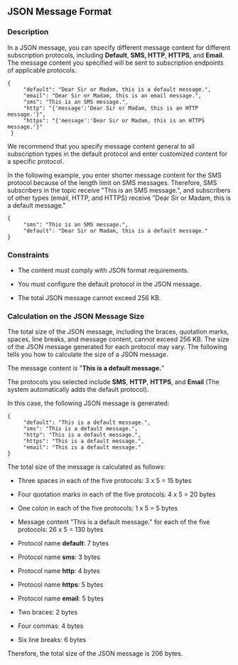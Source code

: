 ## JSON Message Format

### Description

In a JSON message, you can specify different message content for different subscription protocols, including **Default**, **SMS, HTTP**, **HTTPS**, and **Email**. The message content you specified will be sent to subscription endpoints of applicable protocols.

    {
	     "default": "Dear Sir or Madam, this is a default message.",
	     "email": "Dear Sir or Madam, this is an email message.",
	     "sms": "This is an SMS message.",
	     "http": "{'message':'Dear Sir or Madam, this is an HTTP message.'}",
	     "https": "{'message':'Dear Sir or Madam, this is an HTTPS message.'}"
     }

We recommend that you specify message content general to all subscription types in the default protocol and enter customized content for a specific protocol.

In the following example, you enter shorter message content for the SMS protocol because of the length limit on SMS messages. Therefore, SMS subscribers in the topic receive "This is an SMS message.", and subscribers of other types (email, HTTP, and HTTPS) receive "Dear Sir or Madam, this is a default message."

    {
	     "sms": "This is an SMS message.",
	     "default": "Dear Sir or Madam, this is a default message."
    }

### Constraints

- The content must comply with JSON format requirements.

- You must configure the default protocol in the JSON message.

- The total JSON message cannot exceed 256 KB.

### Calculation on the JSON Message Size

The total size of the JSON message, including the braces, quotation marks, spaces, line breaks, and message content, cannot exceed 256 KB. The size of the JSON message generated for each protocol may vary. The following tells you how to calculate the size of a JSON message.

The message content is "**This is a default message.**"

The protocols you selected include **SMS**, **HTTP**, **HTTPS**, and **Email** (The system automatically adds the default protocol).

In this case, the following JSON message is generated:

    {
	     "default": "This is a default message.",
	     "sms": "This is a default message.",
	     "http": "This is a default message.",
	     "https": "This is a default message.",
	     "email": "This is a default message."
    }

The total size of the message is calculated as follows:

- Three spaces in each of the five protocols: 3 x 5 = 15 bytes

- Four quotation marks in each of the five protocols: 4 x 5 = 20 bytes

- One colon in each of the five protocols: 1 x 5 = 5 bytes

- Message content "This is a default message." for each of the five protocols: 26 x 5 = 130 bytes

- Protocol name **default**: 7 bytes

- Protocol name **sms**: 3 bytes

- Protocol name **http**: 4 bytes

- Protocol name **https**: 5 bytes

- Protocol name **email**: 5 bytes

- Two braces: 2 bytes

- Four commas: 4 bytes

- Six line breaks: 6 bytes

Therefore, the total size of the JSON message is 206 bytes.
